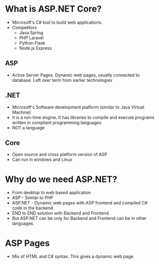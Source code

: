 # What is ASP.NET Core?

- Microsoft's C# tool to build web applications.
- Competitors
  - Java Spring
  - PHP Laravel
  - Python Flask
  - Node.js Express

## ASP

- Active Server Pages. Dynamic web pages, usually connected to database. Left over term from earlier technologies

## .NET

- Microsoft's Software development platform (similar to Java Virtual Machine)
- It is a run-time engine. It has libraries to compile and execute programs written in compliant programming languages
- NOT a language

## Core

- Open source and cross platform version of ASP
- Can run in windows and Linux

# Why do we need ASP.NET?

- From desktop to web based application
- ASP - Similar to PHP
- ASP.NET - Dynamic web pages with ASP frontend and compiled C# code in the backend
- END to END solution with Backend and Frontend
- But ASP.NET can be only for Backend and Frontend can be in other languages.

# ASP Pages

- Mix of HTML and C# syntax. This gives a dynamic web page
